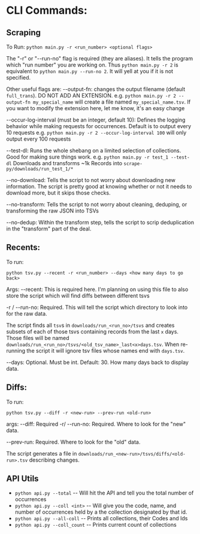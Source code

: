 # CLI Commands:
## Scraping
To Run:
`python main.py -r <run_number> <optional flags>`

The "-r" or "--run-no" flag is required (they are aliases). It tells the program which "run number" you are working on.
Thus `python main.py -r 2` is equivalent to `python main.py --run-no 2`. It will yell at you if it is not specified.

Other useful flags are:
--output-fn: changes the output filename (default `full_trans`). DO NOT ADD AN EXTENSION. 
e.g. `python main.py -r 2 --output-fn my_special_name` will create a file named `my_special_name.tsv`. 
If you want to modify the extension here, let me know, it's an easy change

--occur-log-interval (must be an integer, default 10): Defines the logging behavior while making requests for occurrences. Default is to output every 10 requests
e.g. `python main.py -r 2 --occur-log-interval 100` will only output every 100 requests

--test-dl: Runs the whole shebang on a limited selection of collections. Good for making sure things work.
e.g. `python main.py -r test_1 --test-dl` Downloads and transforms ~1k Records into `scrape-py/downloads/run_test_1/*`

--no-download: Tells the script to not worry about downloading new information. The script is pretty good at knowing whether or not it needs to download more, but it skips those checks.

--no-transform: Tells the script to not worry about cleaning, deduping, or transforming the raw JSON into TSVs

--no-dedup: Within the transform step, tells the script to scrip deduplication in the "transform" part of the deal.

## Recents:

To run:

`python tsv.py --recent -r <run_number> --days <how many days to go back>`

Args:
--recent: This is required here. I'm planning on using this file to also store the script which will find diffs between different tsvs

-r / --run-no: Required. This will tell the script which directory to look into for the raw data.

The script finds all `tsv`s in `downloads/run_<run_no>/tsvs` and creates subsets of each of those tsvs containing records from the last `x` days. Those files will be named `downloads/run_<run_no>/tsvs/<old_tsv_name>_last<x>days.tsv`.
When re-running the script it will ignore tsv files whose names end with `days.tsv`. 

--days: Optional. Must be int. Default: 30. How many days back to display data.

## Diffs:

To run:

`python tsv.py --diff -r <new-run> --prev-run <old-run>`

args:
--diff: Required
-r/ --run-no: Required. Where to look for the "new" data.  

--prev-run: Required. Where to look for the "old" data.

The script generates a file in `downloads/run_<new-run>/tsvs/diffs/<old-run>.tsv` describing changes.

## API Utils
- `python api.py --total` -- Will hit the API and tell you the total number of occurrences
- `python api.py --coll <int>` -- Will give you the code, name, and number of occurrences held by a the collection designated by that id.
- `python api.py --all-coll` -- Prints all collections, their Codes and Ids
- `python api.py --coll_count` -- Prints current count of collections